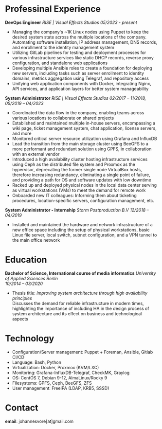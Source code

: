 # Professinal Experience

**DevOps Engineer**
*RISE | Visual Effects Studios*
*05/2023 - present*

- Managing the company's ~1K Linux nodes using Puppet to keep the desired system state across the multiple locations of the company. Automating software installation, IP address management, DNS records, and enrollment to the identity management system
- Utilizing GitLab pipelines for testing and deployment processes for various infrastructure services like static DHCP records, reverse proxy configuration, and standalone web applications
- Developing multiple Ansible roles to create a foundation for deploying new servers, including tasks such as server enrollment to identity domains, metrics aggregation using Telegraf, and repository access
- Unifying web application components with Docker, integrating Nginx, API services, and application layers for better system manageability

**System Administrator**
*RISE | Visual Effects Studios*
*02/2017 – 11/2018, 05/2019 – 04/2023*

- Coordinated the data flow in the company, enabling teams across various locations to collaborate on shared projects
- Established and maintained multiple in-house servers, encompassing a wiki page, ticket management system, chat application, license servers, and more
- Monitored critical server resource utilization using Grafana and InfluxDB
- Lead the transition from the main storage cluster using BeeGFS to a more
performant and redundant solution using GPFS, in collaboration with an external
vendor
- Introduced a high availability cluster hosting infrastructure services using Ceph as
the distributed file system and Proxmox as the hypervisor, deprecating the former
single node VirtualBox hosts, therefore increasing redundancy, eliminating a
single point of failure, and providing a path for OS and software updates with low
downtime
- Racked up and deployed physical nodes in the local data center serving as virtual workstations (VMs) to meet
the demand for remote work
- Onboarded new IT colleagues: Informing them about ticketing procedures,
location-specific servers, configuration management, etc.


**System Administrator - Internship**
*Storm Postproduction B.V*
*12/2018 – 04/2019*
- Installed and maintained the hardware and network infrastructure of a new office
space including the setup of physical workstations, basic Linux file server, local
switch, subnet configuration, and a VPN tunnel to the main office network

# Education
**Bachelor of Science, International course of media informatics**
*University of Applied Sciences Berlin*\
*10/2014 – 03/2020*

- Thesis title: *Improving system architecture through high availability principles*\
Discusses the demand for reliable infrastructure in modern times, highlighting the
importance of including HA in the design process of system architecture and its
effect on business and technological aspects

# Technology

- Configuration/Server management: Puppet + Foreman, Ansible, Gitlab CI/CD
- Language: Bash, Python
- Virtualization: Docker, Proxmox (KVM/LXC)
- Monitoring: Grafana-InfluxDB-Telegraf, CheckMK, Graylog
- OS: CentOS 7, Debian 9-12, AlmaLinux/Rocky 9
- Filesystems: GPFS, Ceph, BeeGFS, ZFS
- User management: FreeIPA (LDAP, KRB5, SSSD)

# Contact

**email**: johannesvore[at]gmail.com